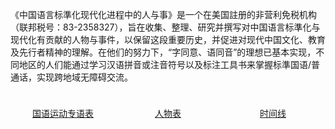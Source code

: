 《中国语言标準化现代化进程中的人与事》是一个在美国註册的非营利免税机构（联邦税号：83-2358327），旨在收集、整理、研究并撰写对中国语言标準化与现代化有贡献的人物与事件，以保留这段重要历史，并促进对现代中国文化、教育及先行者精神的理解。在他们的努力下，“字同意、语同音”的理想已基本实现，不同地区的人们能通过学习汉语拼音或注音符号以及标注工具书来掌握标準国语/普通话，实现跨地域无障碍交流。

<div class="banner-container" style="display: flex;">
 	   <div class="left" style="flex: 1; padding: 10px; align-items: center; text-align: center;">
    	   <a href="/glossary/glossary-cn.html" class="banner-link">
     		  <p>国语运动专语表</p>
   	   		</a>
  		</div>
  	  <div class="middle" style="flex: 1; padding: 10px; align-items: center; text-align: center;">
    	  <a href="/people/people-cn.html" class="banner-link">
      		<p>人物表</p>
   	 		</a>
  	  </div>
 	  <div class="right" style="flex: 1; padding: 10px; align-items: center; text-align: center;">
    	  <a href="/glossary/timeline-cn.html" class="banner-link">
      		<p>时间线</p>
    		</a>
  	  </div>
</div>